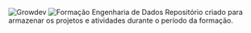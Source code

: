 ![Growdev](https://www.growdev.com.br/assets/images/logo_growdev.png)
![Formação Engenharia de Dados](https://d335luupugsy2.cloudfront.net/cms/files/524558/1707226566/$occu5m8t1op)
Repositório criado para armazenar os projetos e atividades durante o período da formação.